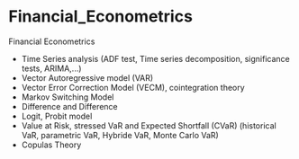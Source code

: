 # Financial_Econometrics
Financial Econometrics
- Time Series analysis (ADF test, Time series decomposition, significance tests, ARIMA,...)
- Vector Autoregressive model (VAR)
- Vector Error Correction Model (VECM), cointegration theory
- Markov Switching Model
- Difference and Difference
- Logit, Probit model
- Value at Risk, stressed VaR and Expected Shortfall (CVaR) (historical VaR, parametric VaR, Hybride VaR, Monte Carlo VaR)
- Copulas Theory
